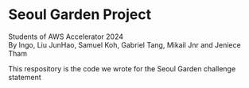 # Seoul Garden Project 
Students of AWS Accelerator 2024  
By Ingo, Liu JunHao, Samuel Koh, Gabriel Tang, Mikail Jnr and Jeniece Tham  

This respository is the code we wrote for the Seoul Garden challenge statement 
